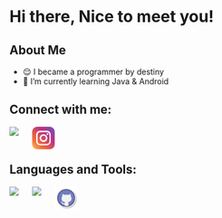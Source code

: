 # Hi there, Nice to meet you!

## About Me
- 😌 I became a programmer by destiny 
- 🌱 I’m currently learning Java & Android

## Connect with me:

<a href="https://www.linkedin.com/in/primaadiatma90/">
  <img align="left" width="40px" src="https://cdn.jsdelivr.net/gh/devicons/devicon/icons/linkedin/linkedin-original.svg" />
</a>
<a href="https://www.instagram.com/prima_adiatma/">
  <img align="left" width="40px" src="./img/instagram.svg" />
</a>

<br/>
<br/>

## Languages and Tools:

<img align="left" width="40px" src="https://cdn.jsdelivr.net/gh/devicons/devicon/icons/androidstudio/androidstudio-original.svg" />
<img align="left" width="40px" src="https://cdn.jsdelivr.net/gh/devicons/devicon/icons/css3/css3-original.svg" />
<img align="left" width="40px"  style="background:#2a4f6c" src="./img/github.svg" />
          

          
          

